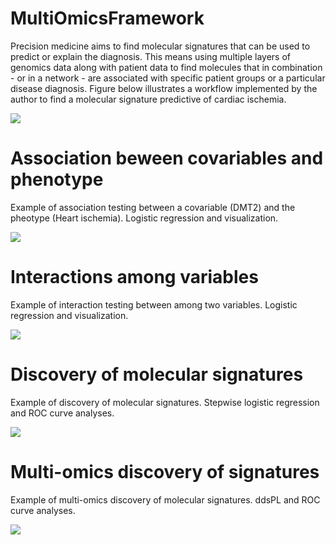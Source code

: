 # MultiOmicsFramework
Precision medicine aims to find molecular signatures that can be used to predict or explain the diagnosis. This means using multiple layers of genomics data along with patient data to find molecules that in combination - or in a network - are associated with specific patient groups or a particular disease diagnosis. Figure below illustrates a workflow implemented by the author to find a molecular signature predictive of cardiac ischemia.

![](https://blogger.googleusercontent.com/img/b/R29vZ2xl/AVvXsEjv9qDPQ4AmxeRF_KFbRISVAC6vEUZzKB-eoi0Hb6vYZk2x-xygKsdXW-4B1JJLDTeuV68oK90u2URRXQYXzdx7gmS5GBQM2os9YQEzzuTDX1kAd-H8As-uVvBlNKgmqnNvcbtUxE27lA4X-YkZuX5YrafUKz4Ey0B0rxbwLkXp9e5rcSz-OdcDR6MFb9Y/s821/1702118964737.jpeg)

# Association beween covariables and phenotype
Example of association testing between a covariable (DMT2) and the pheotype (Heart ischemia). Logistic regression and visualization.

![](https://blogger.googleusercontent.com/img/b/R29vZ2xl/AVvXsEgp92x6prs0Z5nVmkqT91mbDOI72Myk4nylO6OfMfrVtHVBsn-jbp8C0sEtGGD2MgoqvykHQ7AXsfvZIoB-YQ_DO-DWsUMS_fWiXggc_L8521o8MspzjCWeKi1kPd2EI9f05bQY2GrheDb-DlEKg40mibgFFE_MPrFb9-6BU03r18Mfs3ICPv6ZavRYOdM/s2500/Figure1.png)

# Interactions among variables
Example of interaction testing between among two variables. Logistic regression and visualization.

![](https://blogger.googleusercontent.com/img/b/R29vZ2xl/AVvXsEhhs5b5Em_-dWE4r1Xoave8YO4jS7yL1d7oqIBXTMcU8KfSO1njCTN5PR-JF6WO_8nILhZi5w4ko987ugitsYgw6wMoIlUtp8VJe4Cdpa18-NaV12tLJ3soougF1jzRxpfFoVbPYWPJxVgY7JDFZtu9xxFMC4EccN1-FWsdNEe_y2ZfJrsJeeP0YkHhoTg/s2181/Figure2.png)


# Discovery of molecular signatures
Example of discovery of molecular signatures. Stepwise logistic regression and ROC curve analyses.

![](https://blogger.googleusercontent.com/img/b/R29vZ2xl/AVvXsEhSDRUyaU-u-rYHgOHvqsPHamd7nf58m53Up7KWGLcXj6766vj1a1_ZFnmLelYZrxEdw-h2L0WTjEoXF-kQ_v0hBoIKIvXO42YB1fMh29nJ0DveYn8DCd41J09svEzU6MH5_8VQE0pMVUlELsfaHP6hjwU9q0nGo4Hmy76ut9iAskD-MdelMRULdbgeRgc/s2058/Figure4.png)

# Multi-omics discovery of signatures
Example of multi-omics discovery of molecular signatures. ddsPL and ROC curve analyses.

![](https://blogger.googleusercontent.com/img/b/R29vZ2xl/AVvXsEjgsp6Hg9dJ5QGp3oGzQu0KZ7zaxAKlaNAObw17Ep1KeEo5W-ztCzhd6uCKHeY9OZJ-t76fyTT-YYfN0BCZF8zaiQCrykZcoUMEQKFHfTLDa0CVGY6GD8nzWeyXNyFe_7YhRd1y9tSo1LXP1wzvLjQyE7i5c9RPP2LpHgmNOzyk2joJezPoT1AGuutnjOo/s1274/Figure5.png)
